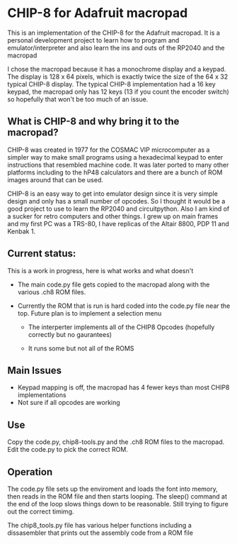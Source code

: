# CHIP-8 for Adafruit macropad

This is an implementation of the CHIP-8 for the Adafruit macropad.  It is
a personal development project to learn how to program and emulator/interpreter
and also learn the ins and outs of the RP2040 and the macropad

I chose the macropad because it has a monochrome display and a keypad.  The
display is 128 x 64 pixels, which is exactly twice the size of the 64 x 32
typical CHIP-8 display.  The typical CHIP-8 implementation had a 16 key keypad,
the macropad only has 12 keys (13 if you count the encoder switch) so hopefully
that won't be too much of an issue.

## What is CHIP-8 and why bring it to the macropad?
CHIP-8 was created in 1977 for the COSMAC VIP microcomputer as a simpler way to
make small programs using a hexadecimal keypad to enter instructions that
resembled machine code.  It was later ported to many other platforms including
to the hP48 calculators and there are a bunch of ROM images around that can be
used.

CHIP-8 is an easy way to get into emulator design since it is very simple design and
only has a small number of opcodes. So I thought it would be a good project to
use to learn the RP2040 and circuitpython.  Also I am kind of a sucker for
retro computers and other things.  I grew up on main frames and my first PC was
a TRS-80, I have replicas of the Altair 8800, PDP 11 and Kenbak 1. 

## Current status:
This is a work in progress, here is what works and what doesn't

 - The main code.py file gets copied to the macropad along with the various .ch8
ROM files.

- Currently the ROM that is run is hard coded into the code.py file near the
  top. Future plan is to implement a selection menu

  - The interperter implements all of the CHIP8 Opcodes (hopefully correctly
    but no gaurantees)

  - It runs some but not all of the ROMS

## Main Issues
 - Keypad mapping is off, the macropad has 4 fewer keys than most CHIP8
   implementations
 - Not sure if all opcodes are working

 ## Use

 Copy the code.py, chip8-tools.py and the .ch8 ROM files to the macropad. Edit
 the code.py to pick the correct ROM.

 ## Operation

 The code.py file sets up the enviroment and loads the font into memory, then
 reads in the ROM file and then starts looping.  The sleep() command at the end
 of the loop slows things down to be reasonable.  Still trying to figure out
 the correct timimg.

 The chip8_tools.py file has various helper functions including a dissasembler
 that prints out the assembly code from a ROM file
